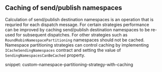 ## Caching of send/publish namespaces

Calculation of send/publish destination namespaces is an operation that is requried for each dispatch message. For certain strategies performance can be improved by caching send/publish destination namespaces to be re-used for subsequent dispatches. For other strategies such as `RoundRobinNamespacePartitioning` namespaces should not be cached. Namespace partitioning strategies can control caching by implementing `ICacheSendingNamespaces` contract and setting the value of `SendingNamespacesCanBeCached` property.

snippet: custom-namespace-partitioning-strategy-with-caching